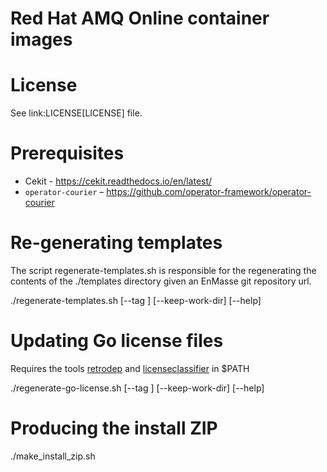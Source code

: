 # Red Hat AMQ Online container images

# License

See link:LICENSE[LICENSE] file.

# Prerequisites

* Cekit - https://cekit.readthedocs.io/en/latest/
* `operator-courier` – https://github.com/operator-framework/operator-courier

# Re-generating templates

The script regenerate-templates.sh is responsible for the regenerating the contents of the ./templates directory given an
EnMasse git repository url.

./regenerate-templates.sh [--tag <tag>] [--keep-work-dir] [--help] <EnMasse git repository url> 

# Updating Go license files

Requires the tools [retrodep](https://github.com/release-engineering/retrodep) and
[licenseclassifier](https://github.com/google/licenseclassifier) in $PATH

./regenerate-go-license.sh [--tag <tag>] [--keep-work-dir] [--help] <EnMasse git repository url>

# Producing the install ZIP

./make_install_zip.sh <tag>

